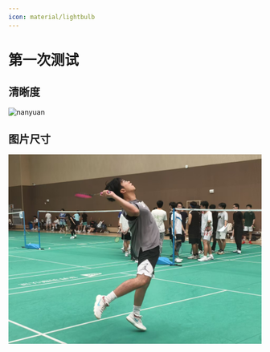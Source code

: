 ```yaml
---
icon: material/lightbulb
---
```


# 第一次测试

## 清晰度

![nanyuan](./figs/微信图片_20250607113435.jpg)

## 图片尺寸

![nanyuan](./figs/微信图片_20250607115122.jpg)
